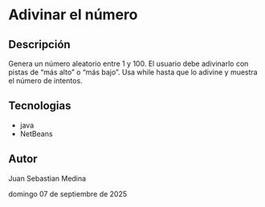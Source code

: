 # Adivinar el número

## Descripción

Genera un número aleatorio entre 1 y 100.  El usuario debe adivinarlo con pistas de “más alto” o “más bajo”. Usa while hasta que lo adivine y muestra el número de intentos.

## Tecnologias
- java
- NetBeans

## Autor

Juan Sebastian Medina

domingo 07 de septiembre de 2025

